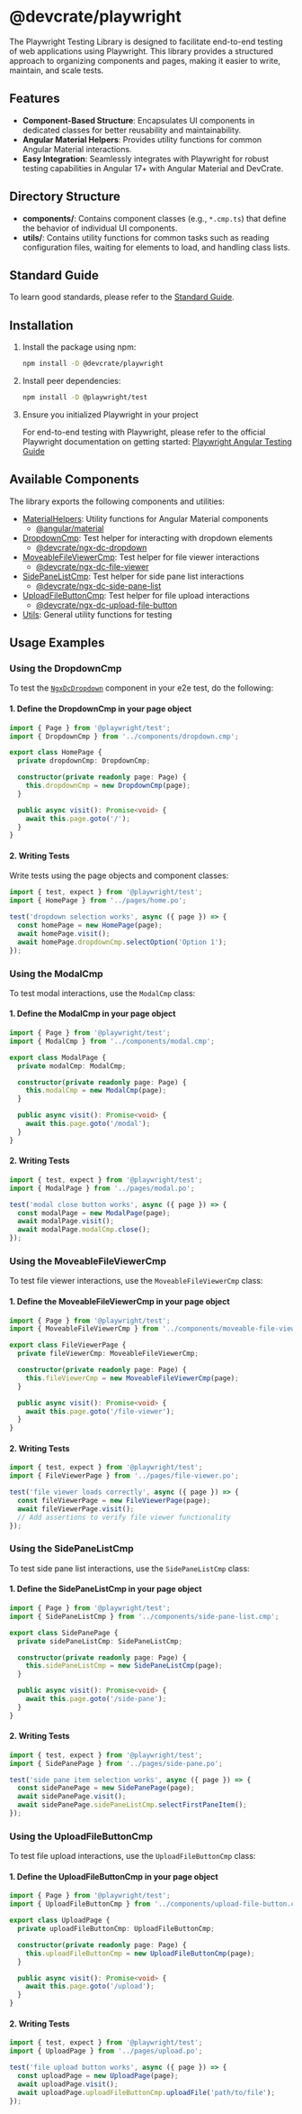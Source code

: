 # @devcrate/playwright

The Playwright Testing Library is designed to facilitate end-to-end testing of web applications using Playwright. This library provides a structured approach to organizing components and pages, making it easier to write, maintain, and scale tests.

## Features

- **Component-Based Structure**: Encapsulates UI components in dedicated classes for better reusability and maintainability.
- **Angular Material Helpers**: Provides utility functions for common Angular Material interactions.
- **Easy Integration**: Seamlessly integrates with Playwright for robust testing capabilities in Angular 17+ with Angular Material and DevCrate.


## Directory Structure

- **components/**: Contains component classes (e.g., `*.cmp.ts`) that define the behavior of individual UI components.
- **utils/**: Contains utility functions for common tasks such as reading configuration files, waiting for elements to load, and handling class lists.

## Standard Guide

To learn good standards, please refer to the [Standard Guide](USAGE_GUIDE.md#modal).

## Installation

1. Install the package using npm:
   ```bash
   npm install -D @devcrate/playwright
   ```

2. Install peer dependencies:
   ```bash
   npm install -D @playwright/test
   ```


3. Ensure you initialized Playwright in your project

   For end-to-end testing with Playwright, please refer to the official Playwright documentation on getting started: [Playwright Angular Testing Guide](https://playwright.dev/docs/intro)

## Available Components

The library exports the following components and utilities:

- [MaterialHelpers](https://github.com/danda-panda-bytes/devcrate/tree/main/packages/src/playwright/src/components/material-helpers.utils.ts): Utility functions for Angular Material components
  - [@angular/material](https://material.angular.io/)
- [DropdownCmp](https://github.com/danda-panda-bytes/devcrate/tree/main/packages/src/playwright/src/components/dropdown.cmp.ts): Test helper for interacting with dropdown elements
  - [@devcrate/ngx-dc-dropdown](../../../projects/devcrate/ngx-dc-dropdown/README.md#modal)
- [MoveableFileViewerCmp](https://github.com/danda-panda-bytes/devcrate/tree/main/packages/src/playwright/src/components/moveable-file-viewer.cmp.ts): Test helper for file viewer interactions
  - [@devcrate/ngx-dc-file-viewer](../../../projects/devcrate/ngx-dc-file-viewer/README.md#modal)
- [SidePaneListCmp](https://github.com/danda-panda-bytes/devcrate/tree/main/packages/src/playwright/src/components/side-pane-list.cmp.ts): Test helper for side pane list interactions
  - [@devcrate/ngx-dc-side-pane-list](../../../projects/devcrate/ngx-dc-side-pane-list/README.md#modal)
- [UploadFileButtonCmp](https://github.com/danda-panda-bytes/devcrate/tree/main/packages/src/playwright/src/components/upload-file-button.cmp.ts): Test helper for file upload interactions
  - [@devcrate/ngx-dc-upload-file-button](../../../projects/devcrate/ngx-dc-file-viewer/upload-file-button.md#modal)
- [Utils](https://github.com/danda-panda-bytes/devcrate/blob/main/packages/src/playwright/src/utils/utils.ts): General utility functions for testing

## Usage Examples

### Using the DropdownCmp

To test the [`NgxDcDropdown`](../../../projects/devcrate/ngx-dc-dropdown/README.md#modal) component in your e2e test, do the following:

#### 1. Define the DropdownCmp in your page object

```typescript
import { Page } from '@playwright/test';
import { DropdownCmp } from '../components/dropdown.cmp';

export class HomePage {
  private dropdownCmp: DropdownCmp;

  constructor(private readonly page: Page) {
    this.dropdownCmp = new DropdownCmp(page);
  }

  public async visit(): Promise<void> {
    await this.page.goto('/');
  }
}
```

#### 2. Writing Tests

Write tests using the page objects and component classes:

```typescript
import { test, expect } from '@playwright/test';
import { HomePage } from '../pages/home.po';

test('dropdown selection works', async ({ page }) => {
  const homePage = new HomePage(page);
  await homePage.visit();
  await homePage.dropdownCmp.selectOption('Option 1');
});
```

### Using the ModalCmp

To test modal interactions, use the `ModalCmp` class:

#### 1. Define the ModalCmp in your page object

```typescript
import { Page } from '@playwright/test';
import { ModalCmp } from '../components/modal.cmp';

export class ModalPage {
  private modalCmp: ModalCmp;

  constructor(private readonly page: Page) {
    this.modalCmp = new ModalCmp(page);
  }

  public async visit(): Promise<void> {
    await this.page.goto('/modal');
  }
}
```

#### 2. Writing Tests

```typescript
import { test, expect } from '@playwright/test';
import { ModalPage } from '../pages/modal.po';

test('modal close button works', async ({ page }) => {
  const modalPage = new ModalPage(page);
  await modalPage.visit();
  await modalPage.modalCmp.close();
});
```

### Using the MoveableFileViewerCmp

To test file viewer interactions, use the `MoveableFileViewerCmp` class:

#### 1. Define the MoveableFileViewerCmp in your page object

```typescript
import { Page } from '@playwright/test';
import { MoveableFileViewerCmp } from '../components/moveable-file-viewer.cmp';

export class FileViewerPage {
  private fileViewerCmp: MoveableFileViewerCmp;

  constructor(private readonly page: Page) {
    this.fileViewerCmp = new MoveableFileViewerCmp(page);
  }

  public async visit(): Promise<void> {
    await this.page.goto('/file-viewer');
  }
}
```

#### 2. Writing Tests

```typescript
import { test, expect } from '@playwright/test';
import { FileViewerPage } from '../pages/file-viewer.po';

test('file viewer loads correctly', async ({ page }) => {
  const fileViewerPage = new FileViewerPage(page);
  await fileViewerPage.visit();
  // Add assertions to verify file viewer functionality
});
```

### Using the SidePaneListCmp

To test side pane list interactions, use the `SidePaneListCmp` class:

#### 1. Define the SidePaneListCmp in your page object

```typescript
import { Page } from '@playwright/test';
import { SidePaneListCmp } from '../components/side-pane-list.cmp';

export class SidePanePage {
  private sidePaneListCmp: SidePaneListCmp;

  constructor(private readonly page: Page) {
    this.sidePaneListCmp = new SidePaneListCmp(page);
  }

  public async visit(): Promise<void> {
    await this.page.goto('/side-pane');
  }
}
```

#### 2. Writing Tests

```typescript
import { test, expect } from '@playwright/test';
import { SidePanePage } from '../pages/side-pane.po';

test('side pane item selection works', async ({ page }) => {
  const sidePanePage = new SidePanePage(page);
  await sidePanePage.visit();
  await sidePanePage.sidePaneListCmp.selectFirstPaneItem();
});
```

### Using the UploadFileButtonCmp

To test file upload interactions, use the `UploadFileButtonCmp` class:

#### 1. Define the UploadFileButtonCmp in your page object

```typescript
import { Page } from '@playwright/test';
import { UploadFileButtonCmp } from '../components/upload-file-button.cmp';

export class UploadPage {
  private uploadFileButtonCmp: UploadFileButtonCmp;

  constructor(private readonly page: Page) {
    this.uploadFileButtonCmp = new UploadFileButtonCmp(page);
  }

  public async visit(): Promise<void> {
    await this.page.goto('/upload');
  }
}
```

#### 2. Writing Tests

```typescript
import { test, expect } from '@playwright/test';
import { UploadPage } from '../pages/upload.po';

test('file upload button works', async ({ page }) => {
  const uploadPage = new UploadPage(page);
  await uploadPage.visit();
  await uploadPage.uploadFileButtonCmp.uploadFile('path/to/file');
});
```

